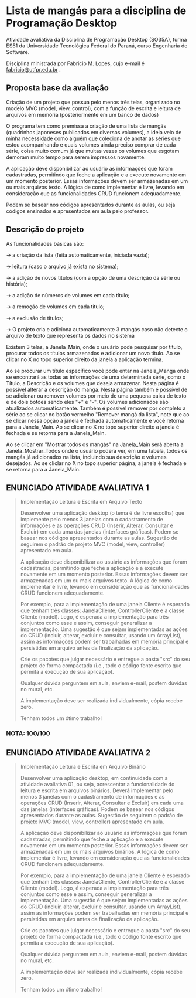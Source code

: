 # Lista de mangás para a disciplina de Programação Desktop
Atividade avaliativa da Disciplina de Programação Desktop (SO35A), turma ES51 da Universidade Tecnológica Federal do Paraná, curso Engenharia de Software.

Disciplina ministrada por Fabricio M. Lopes, cujo e-mail é fabricio@utfpr.edu.br .

## Proposta base da avaliação
Criação de um projeto que possua pelo menos três telas, organizado no modelo MVC (model, view, control), com a função de escrita e leitura de arquivos em memória (posteriormente em um banco de dados)

O programa tem como premissa a criação de uma lista de mangás (quadrinhos japoneses publicados em diversos volumes), a ideia veio de minha necessidade como alguém que coleciona de anotar as séries que estou acompanhando e quais volumes ainda preciso comprar de cada série, coisa muito comum já que muitas vezes os volumes que esgotam demoram muito tempo para serem impressos novamente.

A aplicação deve disponibilizar ao usuário as informações que foram cadastradas, permitindo que feche a aplicação e a execute novamente em um momento posterior. Essas informações devem ser armazenadas em um ou mais arquivos texto. A lógica de como implementar é livre, levando em consideração que as funcionalidades CRUD funcionem adequadamente.

Podem se basear nos códigos apresentados durante as aulas, ou seja códigos ensinados e apresentados em aula pelo professor.

## Descrição do projeto
As funcionalidades básicas são:

-> a criação da lista (feita automaticamente, iniciada vazia);

-> leitura (caso o arquivo já exista no sistema);

-> a adição de novos títulos (com a opção de uma descrição da série ou história);

-> a adição de números de volumes em cada título;

-> a remoção de volumes em cada título;

-> a exclusão de títulos;

-> O projeto cria e adiciona automaticamente 3 mangás caso não detecte o arquivo de texto que representa os dados no sistema

Existem 3 telas, a Janela_Main, onde o usuário pode pesquisar por título, procurar todos os títulos armazenados e adicionar um novo título. Ao se clicar no X no topo superior direito da janela a aplicação termina.

Ao se procurar um título específico você pode entar na Janela_Manga onde se encontrará as todas as informações de uma determinada série, como o Título, a Descrição e os volumes que deseja armazenar. Nesta página é possível alterar a descrição do mangá. Nesta página também é possível de se adicionar ou remover volumes por meio de uma pequena caixa de texto e de dois botões sendo eles "+" e "-". Os volumes adicionados são atualizados automaticamente. Também é possível remover por completo a série ao se clicar no botão vermelho "Remover mangá da lista", note que ao se clicar nessa opção a janela é fechada automaticamente e você retorna para a Janela_Main. Ao se clicar no X no topo superior direito a janela é fechada e se retorna para a Janela_Main.

Ao se clicar em "Mostrar todos os mangás" na Janela_Main será aberta a Janela_Mostrar_Todos onde o usuário poderá ver, em uma tabela, todos os mangás já adicionados na lista, incluindo sua descrição e volumes desejados. Ao se cliclar no X no topo superior página, a janela é fechada e se retorna para a Janela_Main.

## ENUNCIADO ATIVIDADE AVALIATIVA 1

>Implementação Leitura e Escrita em Arquivo Texto
>
>Desenvolver uma aplicação desktop (o tema é de livre escolha) que implemente pelo menos 3 janelas com o cadastramento de informações e as operações CRUD (Inserir, Alterar, Consultar e Excluir) em cada uma das janelas (interfaces gráficas). Podem se basear nos códigos apresentados durante as aulas. Sugestão de seguirem o padrão de projeto MVC (model, view, controller) apresentado em aula.
>
>A aplicação deve disponibilizar ao usuário as informações que foram cadastradas, permitindo que feche a aplicação e a execute novamente em um momento posterior. Essas informações devem ser armazenadas em um ou mais arquivos texto. A lógica de como implementar é livre, levando em consideração que as funcionalidades CRUD funcionem adequadamente.
>
>Por exemplo, para a implementação de uma janela Cliente é esperado que tenham três classes: JanelaCliente, ControllerCliente e a classe Cliente (model). Logo, é esperada a implementação para três conjuntos como esse e assim, conseguir generalizar a implementação. Uma sugestão é que sejam implementadas as ações do CRUD (incluir, alterar, excluir e consultar, usando um ArrayList), assim as informações podem ser trabalhadas em memória principal e persistidas em arquivo antes da finalização da aplicação.
>
>Crie os pacotes que julgar necessário e entregue a pasta "src" do seu projeto de forma compactada (i.e., todo o código fonte escrito que permita a execução de sua aplicação).
>
>Qualquer dúvida perguntem em aula, enviem e-mail, postem dúvidas no mural, etc.
>
>A implementação deve ser realizada individualmente, cópia recebe zero.
>
>Tenham todos um ótimo trabalho!

### NOTA: 100/100

## ENUNCIADO ATIVIDADE AVALIATIVA 2

>Implementação Leitura e Escrita em Arquivo Binário
>
>Desenvolver uma aplicação desktop, em continuidade com a atividade avaliativa 01, ou seja, acrescentar a funcionalidade do leitura e escrita em arquivos binários. Deverá implementar pelo menos 3 janelas com o cadastramento de informações e as operações CRUD (Inserir, Alterar, Consultar e Excluir) em cada uma das janelas (interfaces gráficas). Podem se basear nos códigos apresentados durante as aulas. Sugestão de seguirem o padrão de projeto MVC (model, view, controller) apresentado em aula.
>
>A aplicação deve disponibilizar ao usuário as informações que foram cadastradas, permitindo que feche a aplicação e a execute novamente em um momento posterior. Essas informações devem ser armazenadas em um ou mais arquivos binários. A lógica de como implementar é livre, levando em consideração que as funcionalidades CRUD funcionem adequadamente.
>
>Por exemplo, para a implementação de uma janela Cliente é esperado que tenham três classes: JanelaCliente, ControllerCliente e a classe Cliente (model). Logo, é esperada a implementação para três conjuntos como esse e assim, conseguir generalizar a implementação. Uma sugestão é que sejam implementadas as ações do CRUD (incluir, alterar, excluir e consultar, usando um ArrayList), assim as informações podem ser trabalhadas em memória principal e persistidas em arquivo antes da finalização da aplicação.
>
>Crie os pacotes que julgar necessário e entregue a pasta "src" do seu projeto de forma compactada (i.e., todo o código fonte escrito que permita a execução de sua aplicação).
>
>Qualquer dúvida perguntem em aula, enviem e-mail, postem dúvidas no mural, etc.
>
>A implementação deve ser realizada individualmente, cópia recebe zero.
>
>Tenham todos um ótimo trabalho!
